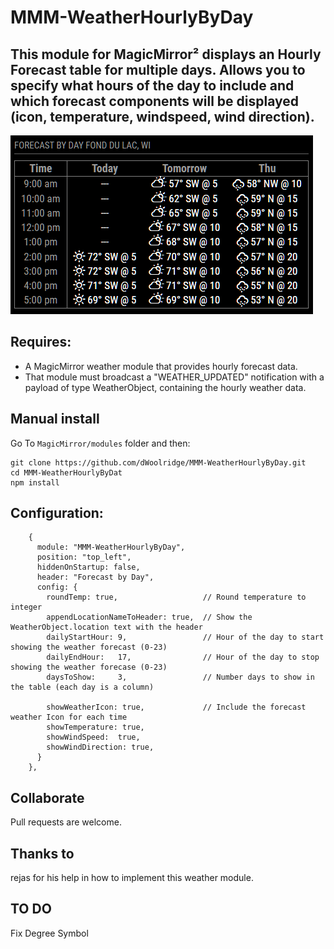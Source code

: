 # MMM-WeatherHourlyByDay
## This module for MagicMirror² displays an Hourly Forecast table for multiple days.  Allows you to specify what hours of the day to include and which forecast components will be displayed (icon, temperature, windspeed, wind direction).

![Screen shot](images/WeatherHourlyByDay.png)

## Requires:
- A MagicMirror weather module that provides hourly forecast data.
- That module must broadcast a "WEATHER_UPDATED" notification with a payload of type WeatherObject, containing the hourly weather data.


## Manual install
Go To ```MagicMirror/modules``` folder and then:
```
git clone https://github.com/dWoolridge/MMM-WeatherHourlyByDay.git
cd MMM-WeatherHourlyByDat
npm install
```
## Configuration:
```
    {
      module: "MMM-WeatherHourlyByDay",
      position: "top_left",
      hiddenOnStartup: false,
      header: "Forecast by Day",
      config: {
        roundTemp: true,                   // Round temperature to integer
        appendLocationNameToHeader: true,  // Show the WeatherObject.location text with the header
        dailyStartHour: 9,                 // Hour of the day to start showing the weather forecast (0-23)
        dailyEndHour:   17,                // Hour of the day to stop showing the weather forecase (0-23)
        daysToShow:     3,                 // Number days to show in the table (each day is a column)

        showWeatherIcon: true,             // Include the forecast weather Icon for each time
        showTemperature: true,
        showWindSpeed:  true,
        showWindDirection: true,
      }
    },

```
## Collaborate
Pull requests are welcome.

## Thanks to
rejas for his help in how to implement this weather module.

## TO DO
Fix Degree Symbol
